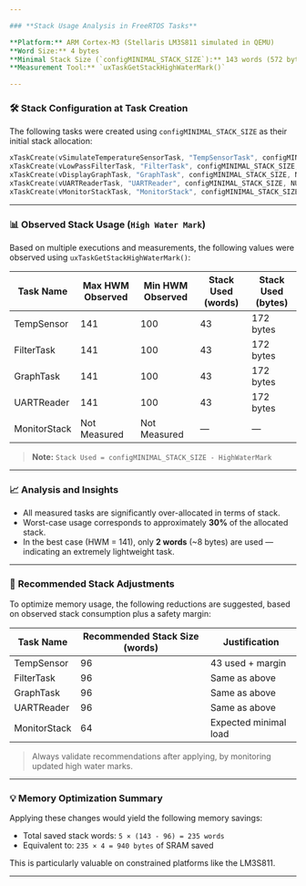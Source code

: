 ```yaml
---

### **Stack Usage Analysis in FreeRTOS Tasks**

**Platform:** ARM Cortex-M3 (Stellaris LM3S811 simulated in QEMU)
**Word Size:** 4 bytes
**Minimal Stack Size (`configMINIMAL_STACK_SIZE`):** 143 words (572 bytes)
**Measurement Tool:** `uxTaskGetStackHighWaterMark()`

---
```


### 🛠️ **Stack Configuration at Task Creation**

The following tasks were created using `configMINIMAL_STACK_SIZE` as their initial stack allocation:

```c
xTaskCreate(vSimulateTemperatureSensorTask, "TempSensorTask", configMINIMAL_STACK_SIZE, NULL, tskIDLE_PRIORITY + 1, NULL);
xTaskCreate(vLowPassFilterTask, "FilterTask", configMINIMAL_STACK_SIZE, NULL, tskIDLE_PRIORITY + 2, NULL);
xTaskCreate(vDisplayGraphTask, "GraphTask", configMINIMAL_STACK_SIZE, NULL, tskIDLE_PRIORITY + 3, NULL);
xTaskCreate(vUARTReaderTask, "UARTReader", configMINIMAL_STACK_SIZE, NULL, tskIDLE_PRIORITY + 4, NULL);
xTaskCreate(vMonitorStackTask, "MonitorStack", configMINIMAL_STACK_SIZE, NULL, tskIDLE_PRIORITY + 1, NULL);
```

---

### 📊 **Observed Stack Usage (`High Water Mark`)**

Based on multiple executions and measurements, the following values were observed using `uxTaskGetStackHighWaterMark()`:

| Task Name    | Max HWM Observed | Min HWM Observed | Stack Used (words) | Stack Used (bytes) |
| ------------ | ---------------- | ---------------- | ------------------ | ------------------ |
| TempSensor   | 141              | 100              | 43                 | 172 bytes          |
| FilterTask   | 141              | 100              | 43                 | 172 bytes          |
| GraphTask    | 141              | 100              | 43                 | 172 bytes          |
| UARTReader   | 141              | 100              | 43                 | 172 bytes          |
| MonitorStack | Not Measured     | Not Measured     | —                  | —                  |

> **Note:** `Stack Used = configMINIMAL_STACK_SIZE - HighWaterMark`

---

### 📈 **Analysis and Insights**

* All measured tasks are significantly over-allocated in terms of stack.
* Worst-case usage corresponds to approximately **30%** of the allocated stack.
* In the best case (HWM = 141), only **2 words** (\~8 bytes) are used — indicating an extremely lightweight task.

---

### 🧾 **Recommended Stack Adjustments**

To optimize memory usage, the following reductions are suggested, based on observed stack consumption plus a safety margin:

| Task Name    | Recommended Stack Size (words) | Justification         |
| ------------ | ------------------------------ | --------------------- |
| TempSensor   | 96                             | 43 used + margin      |
| FilterTask   | 96                             | Same as above         |
| GraphTask    | 96                             | Same as above         |
| UARTReader   | 96                             | Same as above         |
| MonitorStack | 64                             | Expected minimal load |

> Always validate recommendations after applying, by monitoring updated high water marks.

---

### 💡 **Memory Optimization Summary**

Applying these changes would yield the following memory savings:

* Total saved stack words: `5 × (143 - 96) = 235 words`
* Equivalent to: `235 × 4 = 940 bytes` of SRAM saved

This is particularly valuable on constrained platforms like the LM3S811.

---
